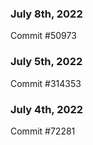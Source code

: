 ### July 8th, 2022

Commit #50973

### July 5th, 2022

Commit #314353


### July 4th, 2022

Commit #72281
